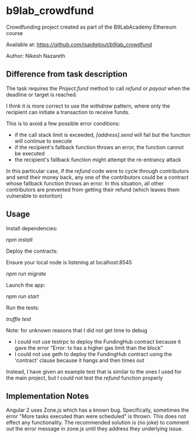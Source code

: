 # b9lab_crowdfund

Crowdfunding project created as part of the B9LabAcademy Ethereum course

Available at: https://github.com/isaidgitout/b9lab_crowdfund

Author: Nikesh Nazareth

## Difference from task description

The task requires the _Project.fund_ method to call _refund_ or _payout_ when the deadline or target is reached.

I think it is more correct to use the *withdraw* pattern, where only the recipient can initiate a transaction to receive funds.

This is to avoid a few possible error conditions:
  - if the call stack limit is exceeded, _[address].send_ will fail but the function will continue to execute
  - if the recipient's fallback function throws an error, the function cannot be executed
  - the recipient's fallback function might attempt the re-entrancy attack
  
  
In this particular case, if the _refund_ code were to cycle through contributors and send their money back, any one of the contributors could be a contract whose fallback function throws an error. 
In this situation, all other contributors are prevented from getting their refund (which leaves them vulnerable to extortion)


## Usage

Install dependencies:

_npm install_

Deploy the contracts:

Ensure your local node is listening at localhost:8545

_npm run migrate_

Launch the app: 

_npm run start_ 

Run the tests:

_truffle test_

Note: for unknown reasons that I did not get time to debug
 - I could not use testrpc to deploy the FundingHub contract because it gave the error "Error: tx has a higher gas limit than the block"
 - I could not use geth to deploy the FundingHub contract using the 'contract' clause because it hangs and then times out
 
Instead, I have given an example test that is similar to the ones I used for the main project, but I could not test the _refund_ function properly


## Implementation Notes

Angular 2 uses Zone.js which has a known bug. Specifically, sometimes the error "More tasks executed than were scheduled" is thrown. 
This does not effect any functionality. The recommended solution is (no joke) to comment out the error message in zone.js until they address they underlying issue.